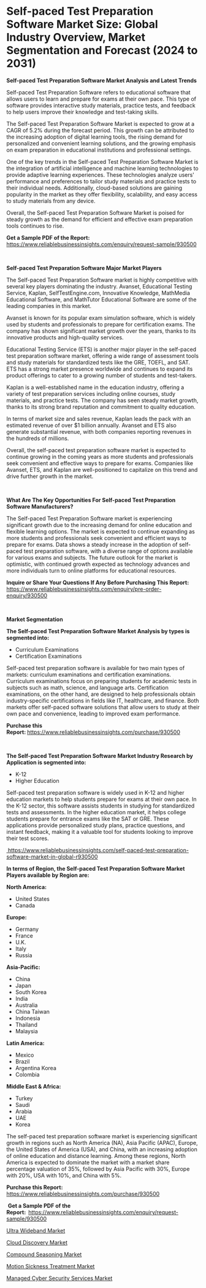 <p><h1>Self-paced Test Preparation Software Market Size: Global Industry Overview, Market Segmentation and Forecast (2024 to 2031)</h1></p><p><strong>Self-paced Test Preparation Software Market Analysis and Latest Trends</strong></p>
<p><p>Self-paced Test Preparation Software refers to educational software that allows users to learn and prepare for exams at their own pace. This type of software provides interactive study materials, practice tests, and feedback to help users improve their knowledge and test-taking skills. </p><p>The Self-paced Test Preparation Software Market is expected to grow at a CAGR of 5.2% during the forecast period. This growth can be attributed to the increasing adoption of digital learning tools, the rising demand for personalized and convenient learning solutions, and the growing emphasis on exam preparation in educational institutions and professional settings. </p><p>One of the key trends in the Self-paced Test Preparation Software Market is the integration of artificial intelligence and machine learning technologies to provide adaptive learning experiences. These technologies analyze users' performance and preferences to tailor study materials and practice tests to their individual needs. Additionally, cloud-based solutions are gaining popularity in the market as they offer flexibility, scalability, and easy access to study materials from any device. </p><p>Overall, the Self-paced Test Preparation Software Market is poised for steady growth as the demand for efficient and effective exam preparation tools continues to rise.</p></p>
<p><strong>Get a Sample PDF of the Report:&nbsp;</strong> <a href="https://www.reliablebusinessinsights.com/enquiry/request-sample/930500">https://www.reliablebusinessinsights.com/enquiry/request-sample/930500</a></p>
<p>&nbsp;</p>
<p><strong>Self-paced Test Preparation Software Major Market Players</strong></p>
<p><p>The Self-paced Test Preparation Software market is highly competitive with several key players dominating the industry. Avanset, Educational Testing Service, Kaplan, SelfTestEngine.com, Innovative Knowledge, MathMedia Educational Software, and MathTutor Educational Software are some of the leading companies in this market.</p><p>Avanset is known for its popular exam simulation software, which is widely used by students and professionals to prepare for certification exams. The company has shown significant market growth over the years, thanks to its innovative products and high-quality services.</p><p>Educational Testing Service (ETS) is another major player in the self-paced test preparation software market, offering a wide range of assessment tools and study materials for standardized tests like the GRE, TOEFL, and SAT. ETS has a strong market presence worldwide and continues to expand its product offerings to cater to a growing number of students and test-takers.</p><p>Kaplan is a well-established name in the education industry, offering a variety of test preparation services including online courses, study materials, and practice tests. The company has seen steady market growth, thanks to its strong brand reputation and commitment to quality education.</p><p>In terms of market size and sales revenue, Kaplan leads the pack with an estimated revenue of over $1 billion annually. Avanset and ETS also generate substantial revenue, with both companies reporting revenues in the hundreds of millions.</p><p>Overall, the self-paced test preparation software market is expected to continue growing in the coming years as more students and professionals seek convenient and effective ways to prepare for exams. Companies like Avanset, ETS, and Kaplan are well-positioned to capitalize on this trend and drive further growth in the market.</p></p>
<p>&nbsp;</p>
<p><strong>What Are The Key Opportunities For Self-paced Test Preparation Software Manufacturers?</strong></p>
<p><p>The Self-paced Test Preparation Software market is experiencing significant growth due to the increasing demand for online education and flexible learning options. The market is expected to continue expanding as more students and professionals seek convenient and efficient ways to prepare for exams. Data shows a steady increase in the adoption of self-paced test preparation software, with a diverse range of options available for various exams and subjects. The future outlook for the market is optimistic, with continued growth expected as technology advances and more individuals turn to online platforms for educational resources.</p></p>
<p><strong>Inquire or Share Your Questions If Any Before Purchasing This Report:</strong> <a href="https://www.reliablebusinessinsights.com/enquiry/pre-order-enquiry/930500">https://www.reliablebusinessinsights.com/enquiry/pre-order-enquiry/930500</a></p>
<p>&nbsp;</p>
<p><strong>Market Segmentation</strong></p>
<p><strong>The Self-paced Test Preparation Software Market Analysis by types is segmented into:</strong></p>
<p><ul><li>Curriculum Examinations</li><li>Certification Examinations</li></ul></p>
<p><p>Self-paced test preparation software is available for two main types of markets: curriculum examinations and certification examinations. Curriculum examinations focus on preparing students for academic tests in subjects such as math, science, and language arts. Certification examinations, on the other hand, are designed to help professionals obtain industry-specific certifications in fields like IT, healthcare, and finance. Both markets offer self-paced software solutions that allow users to study at their own pace and convenience, leading to improved exam performance.</p></p>
<p><strong>Purchase this Report:&nbsp;</strong><a href="https://www.reliablebusinessinsights.com/purchase/930500">https://www.reliablebusinessinsights.com/purchase/930500</a></p>
<p>&nbsp;</p>
<p><strong>The Self-paced Test Preparation Software Market Industry Research by Application is segmented into:</strong></p>
<p><ul><li>K-12</li><li>Higher Education</li></ul></p>
<p><p>Self-paced test preparation software is widely used in K-12 and higher education markets to help students prepare for exams at their own pace. In the K-12 sector, this software assists students in studying for standardized tests and assessments. In the higher education market, it helps college students prepare for entrance exams like the SAT or GRE. These applications provide personalized study plans, practice questions, and instant feedback, making it a valuable tool for students looking to improve their test scores.</p></p>
<p><a href="https://www.reliablebusinessinsights.com/self-paced-test-preparation-software-market-in-global-r930500">&nbsp;https://www.reliablebusinessinsights.com/self-paced-test-preparation-software-market-in-global-r930500</a></p>
<p><strong>In terms of Region, the Self-paced Test Preparation Software Market Players available by Region are:</strong></p>
<p>
    <p> <strong> North America: </strong>
        <ul>
            <li>United States</li>
            <li>Canada</li>
        </ul>
        </p> 
    <p> <strong> Europe: </strong>
        <ul>
            <li>Germany</li>
            <li>France</li>
            <li>U.K.</li>
            <li>Italy</li>
            <li>Russia</li>
        </ul>
        </p> 
    <p> <strong> Asia-Pacific: </strong>
        <ul>
            <li>China</li>
            <li>Japan</li>
            <li>South Korea</li>
            <li>India</li>
            <li>Australia</li>
            <li>China Taiwan</li>
            <li>Indonesia</li>
            <li>Thailand</li>
            <li>Malaysia</li>
        </ul>
        </p> 
    <p> <strong> Latin America: </strong>
        <ul>
            <li>Mexico</li>
            <li>Brazil</li>
            <li>Argentina Korea</li>
            <li>Colombia</li>
        </ul>
        </p> 
    <p> <strong> Middle East & Africa: </strong>
        <ul>
            <li>Turkey</li>
            <li>Saudi</li>
            <li>Arabia</li>
            <li>UAE</li>
            <li>Korea</li>
        </ul>
    </p>
    </p>
<p><p>The self-paced test preparation software market is experiencing significant growth in regions such as North America (NA), Asia Pacific (APAC), Europe, the United States of America (USA), and China, with an increasing adoption of online education and distance learning. Among these regions, North America is expected to dominate the market with a market share percentage valuation of 35%, followed by Asia Pacific with 30%, Europe with 20%, USA with 10%, and China with 5%.</p></p>
<p><strong>Purchase this Report: </strong><a href="https://www.reliablebusinessinsights.com/purchase/930500">https://www.reliablebusinessinsights.com/purchase/930500</a></p>
<p>&nbsp;<strong>Get a Sample PDF of the Report:&nbsp;&nbsp;</strong><a href="https://www.reliablebusinessinsights.com/enquiry/request-sample/930500">https://www.reliablebusinessinsights.com/enquiry/request-sample/930500</a></p>
<p><strong></strong></p>
<p><p><a href="https://medium.com/@amandaexton567/global-ultra-wideband-market-sector-2024-2031-market-metrics-and-market-strategic-insights-80dbb5f34652">Ultra Wideband Market</a></p><p><a href="https://medium.com/@diegomoen/cloud-discovery-market-research-report-exploring-market-size-and-revenue-analysis-for-cloud-1f04f029b09f">Cloud Discovery Market</a></p><p><a href="https://medium.com/@bradleyills65767/global-compound-seasoning-market-exploring-market-share-market-trends-and-future-growth-3bbee30e6e5f">Compound Seasoning Market</a></p><p><a href="https://medium.com/@codystark63/motion-sickness-treatment-market-size-share-analysis-growth-trends-forecasts-2024-2031-66df8c3158e1">Motion Sickness Treatment Market</a></p><p><a href="https://medium.com/@dannellbugess3/managed-cyber-security-services-market-size-share-analysis-growth-trends-forecast-2024-2031-d7f5f53a9eeb">Managed Cyber Security Services Market</a></p></p>